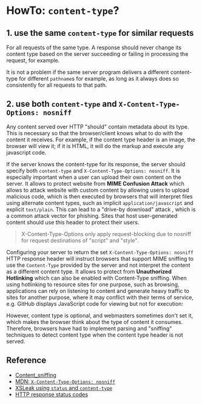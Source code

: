 # HowTo: `content-type`?

## 1. use the same `content-type` for similar requests

For all requests of the same type. A response should never change its content type based on the server succeeding or failing in processing the request, for example.

It is not a problem if the same server program delivers a different content-type for different `pathname`s for example, as long as it always does so consistently for all requests to that path.

## 2. use both `content-type` and `X-Content-Type-Options: nosniff`

Any content served over HTTP "should" contain metadata about its type. This is necessary so that the browser/client knows what to do with the content it receives. For example, if the content type header is an image, the browser will view it; if it is HTML, it will do the markup and execute any javascript code.

If the server knows the content-type for its response, the server should specify both `content-type` and `X-Content-Type-Options: nosniff`. It is especially important when a  user can upload their own content on the server. It allows to protect website from **MIME Confusion Attack** which allows to attack website with custom content by allowing users to upload malicious code, which is then executed by browsers that will interpret files using alternate content types, such as implicit `application/javascript` and explicit `text/plain`. This can lead to a "drive-by download" attack , which is a common attack vector for phishing. Sites that host user-generated content should use this header to protect their users.

> X-Content-Type-Options only apply request-blocking due to nosniff for request destinations of "script" and "style".

Configuring your server to return the set `X-Content-Type-Options: nosniff` HTTP response header will instruct browsers that support MIME sniffing to use the `Content-Type` provided by the server and not interpret the content as a different content type. It allows to protect from **Unauthorized Hotlinking** which can also be enabled with Content-Type sniffing. When using hotlinking to resource sites for one purpose, such as browsing, applications can rely on listening to content and generate heavy traffic to sites for another purpose, where it may conflict with their terms of service, e.g. GitHub displays JavaScript code for viewing but not for execution:

However, content type is optional, and webmasters sometimes don't set it, which makes the browser think about the type of content it consumes. Therefore, browsers have had to implement parsing and "sniffing" techniques to detect content type when the content type header is not served. 

## Reference

* [Content_sniffing](https://en.wikipedia.org/wiki/Content_sniffing)
* [MDN: `X-Content-Type-Options: nosniff`](https://developer.mozilla.org/en-US/docs/Web/HTTP/Headers/X-Content-Type-Options)
* [XSLeak using `status` and `content-type`](https://medium.com/bugbountywriteup/cross-site-content-and-status-types-leakage-ef2dab0a492)
* [HTTP response status codes](https://developer.mozilla.org/en-US/docs/Web/HTTP/Status)
